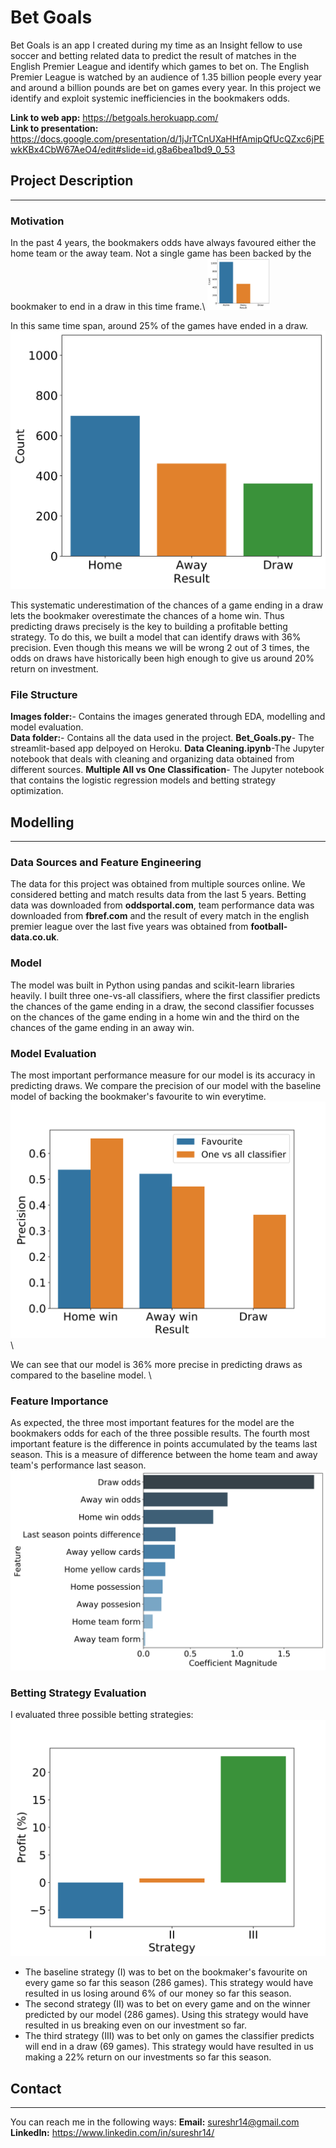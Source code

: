 # Bet Goals

Bet Goals is an app I created during my time as an Insight fellow to use soccer and betting related data to predict the result of matches in the English Premier League and identify which games to bet on. The English Premier League is watched by an audience of 1.35 billion people every year and around a billion pounds are bet on games every year. In this project we identify and exploit systemic inefficiencies in the bookmakers odds.

**Link to web app:** https://betgoals.herokuapp.com/ \
**Link to presentation:** https://docs.google.com/presentation/d/1jJrTCnUXaHHfAmipQfUcQZxc6jPEwkKBx4CbW67AeO4/edit#slide=id.g8a6bea1bd9_0_53


## Project Description
***
### Motivation
In the past 4 years, the bookmakers odds have always favoured either the home team or the away team. Not a single game has been backed by the bookmaker to end in a draw in this time frame.\ 
<img src="Images/bookies_fav2.png" width="100"/>

In this same time span, around 25% of the games have ended in a draw.\
![Results](/Images/Results.png)

This systematic underestimation of the chances of a game ending in a draw lets the bookmaker overestimate the chances of a home win. Thus predicting draws precisely is the key to building a profitable betting strategy. To do this, we built a model that can identify draws with 36% precision. Even though this means we will be wrong 2 out of 3 times, the odds on draws have historically been high enough to give us around 20% return on investment.

### File Structure
**Images folder:**-  Contains the images generated through EDA, modelling and model evaluation.\
**Data folder:**-  Contains all the data used in the project.
**Bet_Goals.py**- The streamlit-based app delpoyed on Heroku.
**Data Cleaning.ipynb**-The Jupyter notebook that deals with cleaning and organizing data obtained from different sources.
**Multiple All vs One Classification**- The Jupyter notebook that contains the logistic regression models and betting strategy optimization.

## Modelling
***
### Data Sources and Feature Engineering
The data for this project was obtained from multiple sources online. We considered betting and match results data from the last 5 years. Betting data was downloaded from **oddsportal.com**, team performance data was downloaded from **fbref.com** and the result of every match in the english premier league over the last five years was obtained from **football-data.co.uk**.

### Model
The model was built in Python using pandas and scikit-learn libraries heavily. I built three one-vs-all classifiers, where the first classifier predicts the chances of the game ending in a draw, the second classifier focusses on the chances of the game ending in a home win and the third on the chances of the game ending in an away win. 

### Model Evaluation
The most important performance measure for our model is its accuracy in predicting draws. We compare the precision of our model with the baseline model of backing the bookmaker's favourite to win everytime.
![Model_performance](/Images/model_performance.png)\

We can see that our model is 36% more precise in predicting draws as compared to the baseline model. \

### Feature Importance
As expected, the three most important features for the model are the bookmakers odds for each of the three possible results. The fourth most important feature is the difference in points accumulated by the teams last season. This is a measure of difference between the home team and away team's performance last season.
![Draw_features](/Images/Feature_importance_draw.png)

### Betting Strategy Evaluation
I evaluated three possible betting strategies:\
![Money](/Images/money_made.png)
* The baseline strategy (I) was to bet on the bookmaker's favourite on every game so far this season (286 games). This strategy would have resulted in us losing around 6% of our money so far this season. 
* The second strategy (II) was to bet on every game and on the winner predicted by our model (286 games). Using this strategy would have resulted in us breaking even on our investment so far.
* The third strategy (III) was to bet only on games the classifier predicts will end in a draw (69 games). This strategy would have resulted in us making a 22% return on our investments so far this season.

## Contact
***
You can reach me in the following ways:
**Email:** sureshr14@gmail.com \
**LinkedIn:** https://www.linkedin.com/in/sureshr14/ 
